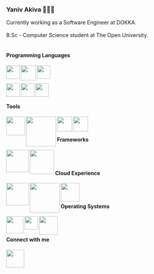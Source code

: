 
### Yaniv Akiva 👨🏻‍💻

Currently working as a Software Engineer at DOKKA.
<br></br>
B.Sc - Computer Science student at The Open University.
<br></br>


#### Programming Languages
<p>
<img align="left" width="36px" src="https://cdn3.iconfinder.com/data/icons/logos-and-brands-adobe/512/267_Python-512.png"/>
<img align="left" width="40px" src="https://pngimg.com/uploads/mysql/mysql_PNG23.png"/>
<img align="left" width="36px" src="https://user-images.githubusercontent.com/57855070/98301894-33521300-1fc4-11eb-860e-f06c2a2e9dce.png"/>
</p>
<br/>
<br/>
<p>
<img align="left" width="36px" src="https://cdn.iconscout.com/icon/free/png-512/c-programming-569564.png"/>
<img align="left" width="36px" src="https://cdn.worldvectorlogo.com/logos/c--4.svg"/>
<img align="left" width="36px" src="https://hackr.io/tutorials/assembly-language/logo-assembly-language.svg?ver=1603208610"/>
</p>
<br></br>

#### Tools

<img align="left" width="50px" src="https://brandslogos.com/wp-content/uploads/images/large/docker-logo.png"/>
<img align="left" width="80px" src="https://miro.medium.com/max/4000/1*lzzowv9Cml3k8h7cfzbwiA.png"/>
<img align="left" width="40px" src="https://user-images.githubusercontent.com/57855070/98332575-94e7a100-2007-11eb-9c2b-81ad2d1d04f1.png"/>
<img align="left" width="40px" src="https://user-images.githubusercontent.com/57855070/98332622-ad57bb80-2007-11eb-8ecb-9bd68aefeef6.png"/> 
<br></br>

#### Frameworks
<img align="left" width="60px" src="https://cdn.freebiesupply.com/logos/thumbs/2x/flask-logo.png"/>
<img align="left" width="65px" src="https://cdn.iconscout.com/icon/free/png-512/django-2-282855.png"/>
<br></br>

#### Cloud Experience
<img align="left" width="60px" src="https://image.flaticon.com/icons/png/512/873/873107.png"/>
<img align="left" width="80px" src="https://download.logo.wine/logo/Amazon_Web_Services/Amazon_Web_Services-Logo.wine.png"/>
<img align="left" width="50px" src="https://cutewallpaper.org/24/cloud-logo-png/google-2ada3-cloud-6fe6b-logo-c1248-history-ec871-meaning-9ef48-symbol-980d6-png.png"/>
<br></br>

#### Operating Systems
<img align="left" width="46px" src="https://cdn.iconscout.com/icon/free/png-512/apple-853-675472.png"/>
<img align="left" width="36px" src="https://user-images.githubusercontent.com/57855070/100354935-92220f80-2ff9-11eb-8d48-a4c3cc1e3a9b.png"/>
<img align="left" width="50px" src="https://user-images.githubusercontent.com/57855070/100348648-db6d6180-2fef-11eb-8fea-e75047e57b3c.png"/>
<br></br>

#### Connect with me

[<img align="left" width="48px" src="https://user-images.githubusercontent.com/57855070/98333031-8fd72180-2008-11eb-96ce-cc86e185889c.png"/>][linkedin]

[linkedin]: https://www.linkedin.com/in/yanivakiva/
